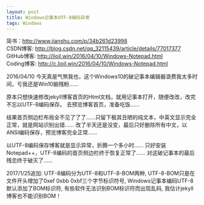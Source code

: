 ```yaml
---
layout: post
title: Windows记事本UTF-8编码异常
tags: Windows
---
```


简书：http://www.jianshu.com/p/34b261d23998   
CSDN博客: http://blog.csdn.net/qq_32115439/article/details/77017377   
GitHub博客: http://lioil.win/2016/04/10/Windows-Notepad.html   
Coding博客: http://c.lioil.win/2016/04/10/Windows-Notepad.html

2016/04/10
今天真是气煞我也，这个Windows10的破记事本编辑器浪费我太多时间，亏我还是Win10脑残粉……

原本只想快速修改jekyll博客首页的Html文档，就用记事本打开，随便改改，改完不忘以UTF-8编码保存。
去预览博客首页，准备吃饭……

结果首页侧边栏布局全不见了了了……只留下极其丑陋的纯文本，中英文显示完全正常，就是网站识别出错……
改了半天还是没变，最后只好删除所有中文，以ANSI编码保存，预览博客完全正常……

以UTF-8编码保存博客就是显示异常，折腾一个多小时……
只好安装Notepad++，UTF-8编码的首页侧边栏终于恢复正常了……
对这破记事本的最后残恋终于破灭了……

2017/1/25追加:
UTF-8编码分为UTF-8和UTF-8-BOM两种, 
UTF-8-BOM只是在文件开头增加了0xef 0xbb 0xbf三个字节标识符号, 
Windows记事本编码UTF-8默认添加了BOM标识符, 
有些软件无法识别BOM标识符而出现乱码, 我估计jekyll博客也不能识别BOM！

